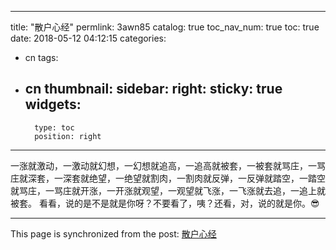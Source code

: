 
---
title: "散户心经"
permlink: 3awn85
catalog: true
toc_nav_num: true
toc: true
date: 2018-05-12 04:12:15
categories:
- cn
tags:
- cn
thumbnail: 
sidebar:
    right:
        sticky: true
widgets:
    -
        type: toc
        position: right
---


一涨就激动，一激动就幻想，一幻想就追高，一追高就被套，一被套就骂庄，一骂庄就深套，一深套就绝望，一绝望就割肉，一割肉就反弹，一反弹就踏空，一踏空就骂庄，一骂庄就开涨，一开涨就观望，一观望就飞涨，一飞涨就去追，一追上就被套。
看看，说的是不是就是你呀？不要看了，咦？还看，对，说的就是你。😎

- - -

This page is synchronized from the post: [散户心经](https://steemit.com/@sunai/3awn85)
